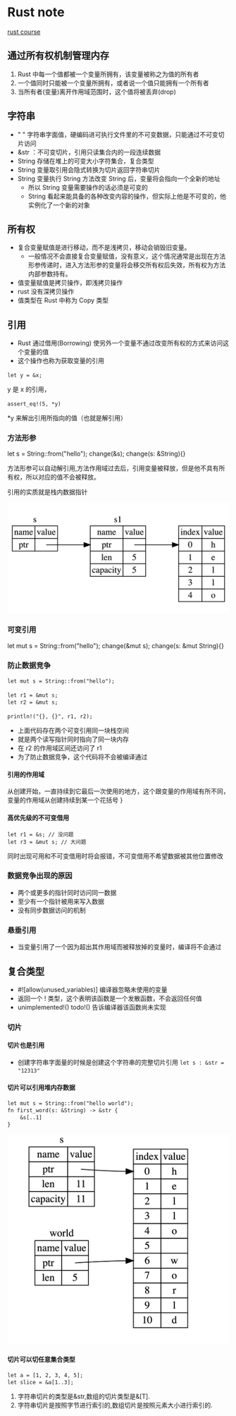 # Rust note

[rust course](https://course.rs/basic/ownership/ownership.html)

## 通过所有权机制管理内存

1. Rust 中每一个值都被一个变量所拥有，该变量被称之为值的所有者
2. 一个值同时只能被一个变量所拥有，或者说一个值只能拥有一个所有者
3. 当所有者(变量)离开作用域范围时，这个值将被丢弃(drop)

## 字符串

- " " 字符串字面值，硬编码进可执行文件里的不可变数据，只能通过不可变切片访问
- &str ：不可变切片，引用只读集合内的一段连续数据
- String 存储在堆上的可变大小字符集合，复合类型
- String 变量取引用会隐式转换为切片返回字符串切片
- String 变量执行 String 方法改变 String 后，变量将会指向一个全新的地址
  - 所以 String 变量需要操作的话必须是可变的
  - String 看起来能具备的各种改变内容的操作，但实际上他是不可变的，他实例化了一个新的对象

## 所有权

- 复合变量赋值是进行移动，而不是浅拷贝，移动会销毁旧变量。
  - 一般情况不会直接复合变量赋值，没有意义，这个情况通常是出现在方法形参传递时，进入方法形参的变量将会移交所有权后失效，所有权为方法内部参数持有。
- 值变量赋值是拷贝操作，即浅拷贝操作
- rust 没有深拷贝操作
- 值类型在 Rust 中称为 Copy 类型

## 引用

- Rust 通过借用(Borrowing) 使另外一个变量不通过改变所有权的方式来访问这个变量的值
- 这个操作也称为获取变量的引用

`let y = &x;`

y 是 x 的引用，

`assert_eq!(5, *y)`

*y 来解出引用所指向的值（也就是解引用）

### 方法形参

let s = String::from("hello");
change(&s);
change(s: &String){}

方法形参可以自动解引用,方法作用域过去后，引用变量被释放，但是他不具有所有权，所以对应的值不会被释放。

引用的实质就是栈内数据指针

![&String s pointing at String s1](../../../.gitbook/assets/v2-fc68ea4a1fe2e3fe4c5bb523a0a8247c_1440w.jpg)

### 可变引用

let mut s = String::from("hello");
change(&mut s);
change(s: &mut String){}

### 防止数据竞争
```
let mut s = String::from("hello");

let r1 = &mut s;
let r2 = &mut s;

println!("{}, {}", r1, r2);
```

- 上面代码存在两个可变引用同一块栈空间
- 就是两个读写指针同时指向了同一块内存
- 在 r2 的作用域区间还访问了 r1
- 为了防止数据竞争，这个代码将不会被编译通过

#### 引用的作用域

从创建开始，一直持续到它最后一次使用的地方，这个跟变量的作用域有所不同，变量的作用域从创建持续到某一个花括号 }

#### 高优先级的不可变借用

```
let r1 = &s; // 没问题
let r3 = &mut s; // 大问题
```

同时出现可用和不可变借用时将会报错，不可变借用不希望数据被其他位置修改

### 数据竞争出现的原因

- 两个或更多的指针同时访问同一数据
- 至少有一个指针被用来写入数据
- 没有同步数据访问的机制

### 悬垂引用

- 当变量引用了一个因为超出其作用域而被释放掉的变量时，编译将不会通过

## 复合类型

- #![allow(unused_variables)] 编译器忽略未使用的变量
- 返回一个 ! 类型，这个表明该函数是一个发散函数，不会返回任何值
- unimplemented!() todo!() 告诉编译器该函数尚未实现

### 切片

#### 切片也是引用

- 创建字符串字面量的时候是创建这个字符串的完整切片引用
`let s : &str = "12313" `

#### 切片可以引用堆内存数据

```
let mut s = String::from("hello world");
fn first_word(s: &String) -> &str {
    &s[..1]
}
```
![img](../../../.gitbook/assets/v2-69da917741b2c610732d8526a9cc86f5_1440w.jpg)

#### 切片可以切任意集合类型

```
let a = [1, 2, 3, 4, 5];
let slice = &a[1..3];
```

1. 字符串切片的类型是&str,数组的切片类型是&[T].
2. 字符串切片是按照字节进行索引的,数组切片是按照元素大小进行索引的.

